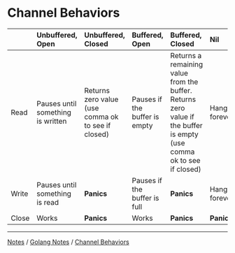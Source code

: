 # Channel Behaviors

|       | Unbuffered, Open | Unbuffered, Closed | Buffered, Open | Buffered, Closed | Nil |
|:------|:-----------------|:-------------------|:---------------|:-----------------|:----|
| Read  | Pauses until something is written | Returns zero value (use comma ok to see if closed) | Pauses if the buffer is empty | Returns a remaining value from the buffer. Returns zero value if the buffer is empty (use comma ok to see if closed) | Hangs forever |
| Write | Pauses until something is read | **Panics** | Pauses if the buffer is full | **Panics** | Hangs forever |
| Close | Works | **Panics** | Works | **Panics** | **Panics** |

<hr style="height:1px;">

[Notes](../../index.md#notes) / [Golang Notes](../../index.md#golang-notes) / [Channel Behaviors](#channel-behaviors)
